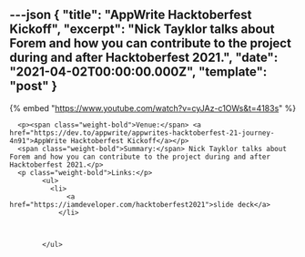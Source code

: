 ---json
{
  "title": "AppWrite Hacktoberfest Kickoff",
  "excerpt": "Nick Tayklor talks about Forem and how you can contribute to the project during and after Hacktoberfest 2021.",
  "date": "2021-04-02T00:00:00.000Z",
  "template": "post"
}
---

{% embed "https://www.youtube.com/watch?v=cyJAz-c1OWs&t=4183s" %}
      
      <p><span class="weight-bold">Venue:</span> <a href="https://dev.to/appwrite/appwrites-hacktoberfest-21-journey-4n91">AppWrite Hacktoberfest Kickoff</a></p>
      <span class="weight-bold">Summary:</span> Nick Tayklor talks about Forem and how you can contribute to the project during and after Hacktoberfest 2021.</p>
      <p class="weight-bold">Links:</p>
            <ul>
              <li>
                  <a href="https://iamdeveloper.com/hacktoberfest2021">slide deck</a>
                </li>
              

              
            </ul>
